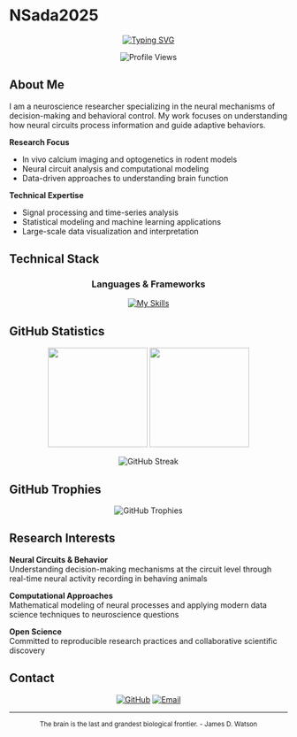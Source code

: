 # NSada2025

<div align="center">
  
  <!-- Typing Animation -->
  <a href="https://git.io/typing-svg">
    <img src="https://readme-typing-svg.demolab.com?font=Fira+Code&pause=1000&color=58A6FF&center=true&vCenter=true&width=600&lines=Neuroscience+Researcher;Data+Analysis+Enthusiast;Open+Science+Advocate" alt="Typing SVG" />
  </a>
  
  <br>
  
  <!-- Profile Views -->
  ![Profile Views](https://komarev.com/ghpvc/?username=Nsada2025&color=58A6FF&style=flat-square)
  
</div>

## About Me

I am a neuroscience researcher specializing in the neural mechanisms of decision-making and behavioral control. My work focuses on understanding how neural circuits process information and guide adaptive behaviors.

**Research Focus**
- In vivo calcium imaging and optogenetics in rodent models
- Neural circuit analysis and computational modeling
- Data-driven approaches to understanding brain function

**Technical Expertise**
- Signal processing and time-series analysis
- Statistical modeling and machine learning applications
- Large-scale data visualization and interpretation

## Technical Stack

<div align="center">

### Languages & Frameworks
[![My Skills](https://skillicons.dev/icons?i=python,git,github,vscode,bash&perline=4)](https://skillicons.dev)

</div>

## GitHub Statistics

<div align="center">
  
  <img height="180em" src="https://github-readme-stats.vercel.app/api?username=Nsada2025&show_icons=true&theme=tokyonight&hide_border=true&hide=contribs&count_private=false"/>
  <img height="180em" src="https://github-readme-stats.vercel.app/api/top-langs/?username=Nsada2025&layout=compact&theme=tokyonight&hide_border=true&exclude_repo=DN*,dn*&count_private=false"/>
  
</div>

<div align="center">
  
  ![GitHub Streak](https://github-readme-streak-stats.herokuapp.com/?user=Nsada2025&theme=tokyonight&hide_border=true)
  
</div>

## GitHub Trophies

<div align="center">
  
  ![GitHub Trophies](https://github-profile-trophy.vercel.app/?username=Nsada2025&theme=tokyonight&no-frame=true&row=2&column=3&margin-w=15&margin-h=15)
  
</div>


## Research Interests

**Neural Circuits & Behavior**  
Understanding decision-making mechanisms at the circuit level through real-time neural activity recording in behaving animals

**Computational Approaches**  
Mathematical modeling of neural processes and applying modern data science techniques to neuroscience questions

**Open Science**  
Committed to reproducible research practices and collaborative scientific discovery

## Contact

<div align="center">
  
  [![GitHub](https://img.shields.io/badge/GitHub-181717?style=for-the-badge&logo=github&logoColor=white)](https://github.com/Nsada2025)
  [![Email](https://img.shields.io/badge/Email-D14836?style=for-the-badge&logo=gmail&logoColor=white)](mailto:your-email@example.com)
  
</div>

---

<div align="center">
  
  <sub>The brain is the last and grandest biological frontier. - James D. Watson</sub>
  
</div>
